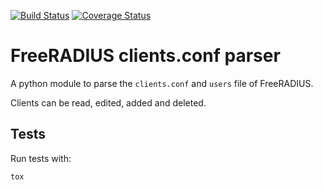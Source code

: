 [![Build Status](https://travis-ci.org/privacyidea/freeradiusparser.svg?branch=master)](https://travis-ci.org/privacyidea/freeradiusparser)
[![Coverage Status](https://coveralls.io/repos/privacyidea/freeradiusparser/badge.svg?branch=master)](https://coveralls.io/github/privacyidea/freeradiusparser?branch=master)


# FreeRADIUS clients.conf parser

A python module to parse the ``clients.conf`` and ``users`` file
of FreeRADIUS.

Clients can be read, edited, added and deleted.

## Tests

Run tests with:

    tox
